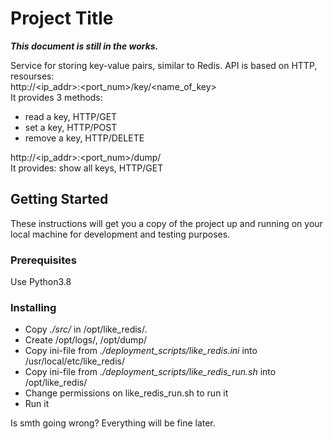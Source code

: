 # Project Title

***This document is still in the works.***  

Service for storing key-value pairs, similar to Redis. API is based on HTTP, resourses:  
http://<ip_addr>:<port_num>/key/<name_of_key>  
It provides 3 methods:
- read a key, HTTP/GET
- set a key, HTTP/POST
- remove a key, HTTP/DELETE

http://<ip_addr>:<port_num>/dump/  
It provides: show all keys, HTTP/GET


## Getting Started

These instructions will get you a copy of the project up and running on your local machine for development and testing purposes. 

### Prerequisites

Use Python3.8

### Installing

- Copy _./src/_ in /opt/like_redis/.
- Create /opt/logs/, /opt/dump/
- Copy ini-file from _./deployment_scripts/like_redis.ini_ into /usr/local/etc/like_redis/
- Copy ini-file from _./deployment_scripts/like_redis_run.sh_ into /opt/like_redis/
- Change permissions on like_redis_run.sh to run it
- Run it

Is smth going wrong? Everything will be fine later.
